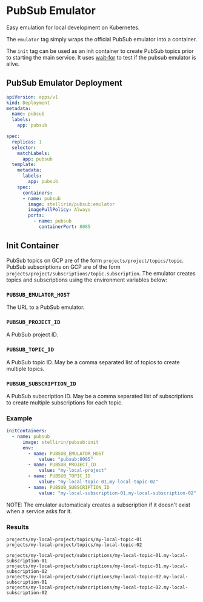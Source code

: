 # PubSub Emulator

Easy emulation for local development on Kubernetes.

The `emulator` tag simply wraps the official PubSub emulator into a container.

The `init` tag can be used as an init container to create PubSub topics prior to starting the main service. It uses [wait-for](https://github.com/eficode/wait-for) to test if the pubsub emulator is alive.

## PubSub Emulator Deployment

```yaml
apiVersion: apps/v1
kind: Deployment
metadata:
  name: pubsub
  labels:
    app: pubsub

spec:
  replicas: 1
  selector:
    matchLabels:
      app: pubsub
  template:
    metadata:
      labels:
        app: pubsub
    spec:
      containers:
      - name: pubsub
        image: stellirin/pubsub:emulator
        imagePullPolicy: Always
        ports:
          - name: pubsub
            containerPort: 8085
```

## Init Container

PubSub topics on GCP are of the form `projects/project/topics/topic`. PubSub subscriptions on GCP are of the form `projects/project/subscriptions/topic.subscription`. The emulator creates topics and subscriptions using the environment variables below:

### `PUBSUB_EMULATOR_HOST`

The URL to a PubSub emulator.

### `PUBSUB_PROJECT_ID`

A PubSub project ID.

### `PUBSUB_TOPIC_ID`

A PubSub topic ID. May be a comma separated list of topics to create multiple topics.

### `PUBSUB_SUBSCRIPTION_ID`

A PubSub subscription ID. May be a comma separated list of subscriptions to create multiple subscriptions for each topic.

### Example

```yaml
initContainers:
  - name: pubsub
      image: stellirin/pubsub:init
      env:
        - name: PUBSUB_EMULATOR_HOST
            value: "pubsub:8085"
        - name: PUBSUB_PROJECT_ID
            value: "my-local-project"
        - name: PUBSUB_TOPIC_ID
            value: "my-local-topic-01,my-local-topic-02"
        - name: PUBSUB_SUBSCRIPTION_ID
            value: "my-local-subscription-01,my-local-subscription-02"
```

NOTE: The emulator automaticaly creates a subscription if it doesn't exist when a service asks for it.

### Results

```
projects/my-local-project/topics/my-local-topic-01
projects/my-local-project/topics/my-local-topic-02

projects/my-local-project/subscriptions/my-local-topic-01.my-local-subscription-01
projects/my-local-project/subscriptions/my-local-topic-01.my-local-subscription-02
projects/my-local-project/subscriptions/my-local-topic-02.my-local-subscription-01
projects/my-local-project/subscriptions/my-local-topic-02.my-local-subscription-02
```
